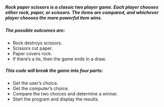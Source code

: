 ##### Rock paper scissors is a classic two player game. Each player chooses either rock, paper, or scissors. The items are compared, and whichever player chooses the more powerful item wins.

##### The possible outcomes are:

- Rock destroys scissors.
- Scissors cut paper.
- Paper covers rock.
- If there’s a tie, then the game ends in a draw.
##### This code will break the game into four parts:

- Get the user’s choice.
- Get the computer’s choice.
- Compare the two choices and determine a winner.
- Start the program and display the results.
